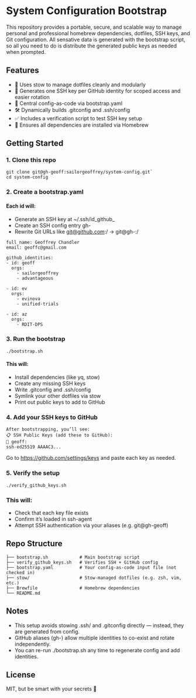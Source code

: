 # System Configuration Bootstrap

This repository provides a portable, secure, and scalable way to manage personal and professional homebrew dependencies, dotfiles, SSH keys, and Git configuration. All sensative data is generated with the bootstrap script, so all you need to do is distribute the generated public keys as needed when prompted.

## Features
- 📁 Uses stow to manage dotfiles cleanly and modularly
- 🔐 Generates one SSH key per GitHub identity for scoped access and easier rotation
- 🧠 Central config-as-code via bootstrap.yaml
- 🛠 Dynamically builds .gitconfig and .ssh/config
- ✅ Includes a verification script to test SSH key setup
- 🍺 Ensures all dependencies are installed via Homebrew

## Getting Started
### 1. Clone this repo
```
git clone git@gh-geoff:sailorgeoffrey/system-config.git`
cd system-config
```
### 2. Create a bootstrap.yaml
#### Each id will:
- Generate an SSH key at ~/.ssh/id_github_<id>
- Create an SSH config entry gh-<id>
- Rewrite Git URLs like git@github.com:<org>/ → git@gh-<id>:<org>/

```
full_name: Geoffrey Chandler
email: geoffc@gmail.com

github_identities:
- id: geoff
  orgs:
    - sailorgeoffrey
    - advantageous

- id: ev
  orgs:
    - evinova
    - unified-trials

- id: az
  orgs:
    - RDIT-DPS
```

### 3. Run the bootstrap

`./bootstrap.sh`

#### This will:
- Install dependencies (like yq, stow)
- Create any missing SSH keys
- Write .gitconfig and .ssh/config
- Symlink your other dotfiles via stow
- Print out public keys to add to GitHub

### 4. Add your SSH keys to GitHub
```
After bootstrapping, you’ll see:
📋 SSH Public Keys (add these to GitHub):
🔑 geoff:
ssh-ed25519 AAAAC3...
```
Go to https://github.com/settings/keys and paste each key as needed.

### 5. Verify the setup
`./verify_github_keys.sh`

### This will:
- Check that each key file exists
- Confirm it’s loaded in ssh-agent
- Attempt SSH authentication via your aliases (e.g. git@gh-geoff)

## Repo Structure
```
├── bootstrap.sh            # Main bootstrap script
├── verify_github_keys.sh   # Verifies SSH + GitHub config
├── bootstrap.yaml          # Your config-as-code input file (not checked in)
├── stow/                   # Stow-managed dotfiles (e.g. zsh, vim, etc.)
├── Brewfile                # Homebrew dependencies
└── README.md
```

## Notes
- This setup avoids stowing .ssh/ and .gitconfig directly — instead, they are generated from config.
- GitHub aliases (gh-<id>) allow multiple identities to co-exist and rotate independently.
- You can re-run ./bootstrap.sh any time to regenerate config and add identities.


## License
MIT, but be smart with your secrets 🙂
